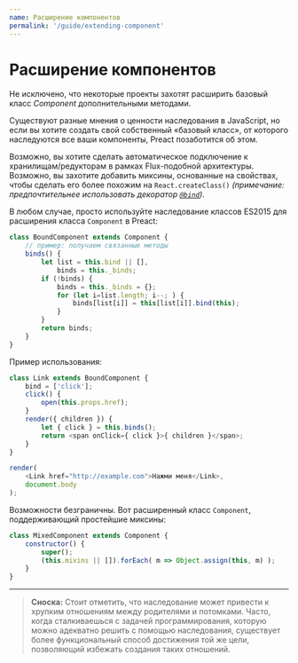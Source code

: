 ```yaml
---
name: Расширение компонентов
permalink: '/guide/extending-component'
---
```


# Расширение компонентов

Не исключено, что некоторые проекты захотят расширить базовый класс _Component_ дополнительными методами.

Существуют разные мнения о ценности наследования в JavaScript, но если вы хотите создать свой собственный «базовый класс», от которого наследуются все ваши компоненты, Preact позаботится об этом.

Возможно, вы хотите сделать автоматическое подключение к хранилищам/редукторам в рамках Flux-подобной архитектуры. Возможно, вы захотите добавить миксины, основанные на свойствах, чтобы сделать его более похожим на `React.createClass()` _(примечание: предпочтительнее использовать декоратор [`@bind`](https://github.com/developit/decko#bind))_.

В любом случае, просто используйте наследование классов ES2015 для расширения класса `Component` в Preact:

```js
class BoundComponent extends Component {
    // пример: получаем связанные методы
    binds() {
        let list = this.bind || [],
            binds = this._binds;
        if (!binds) {
            binds = this._binds = {};
            for (let i=list.length; i--; ) {
                binds[list[i]] = this[list[i]].bind(this);
            }
        }
        return binds;
    }
}
```

Пример использования:

```js
class Link extends BoundComponent {
    bind = ['click'];
    click() {
        open(this.props.href);
    }
    render({ children }) {
        let { click } = this.binds();
        return <span onClick={ click }>{ children }</span>;
    }
}

render(
    <Link href="http://example.com">Нажми меня</Link>,
    document.body
);
```


Возможности безграничны. Вот расширенный класс `Component`, поддерживающий простейшие миксины:

```js
class MixedComponent extends Component {
    constructor() {
        super();
        (this.mixins || []).forEach( m => Object.assign(this, m) );
    }
}
```

---

> **Сноска:** Стоит отметить, что наследование может привести к хрупким отношениям между родителями и потомками. Часто, когда сталкиваешься с задачей программирования, которую можно адекватно решить с помощью наследования, существует более функциональный способ достижения той же цели, позволяющий избежать создания таких отношений.
